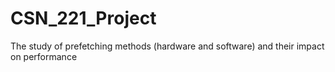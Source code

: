# CSN_221_Project
The study of prefetching methods (hardware and software) and their impact on performance
